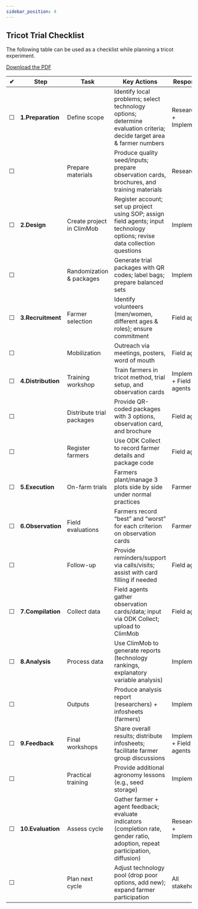 ```yaml
---
sidebar_position: 4
---
```


## Tricot Trial Checklist

The following table can be used as a checklist while planning a tricot experiment.

[Download the PDF](/files/checklist.pdf)


| ✔ | Step            | Task             | Key Actions                                                                                           | Responsible             |
|---|------------------|-----------------|-----------------------------------------------------------------------------------------------------|-------------------------|
| ☐ | **1.Preparation** | Define scope     | Identify local problems; select technology options; determine evaluation criteria; decide target area & farmer numbers | Researchers + Implementers |
| ☐ |                | Prepare materials | Produce quality seed/inputs; prepare observation cards, brochures, and training materials             | Researchers             |
| ☐ | **2.Design**  | Create project in ClimMob | Register account; set up project using SOP; assign field agents; input technology options; revise data collection questions | Implementers            |
| ☐ |                | Randomization & packages | Generate trial packages with QR codes; label bags; prepare balanced sets                              | Implementers            |
| ☐ | **3.Recruitment** | Farmer selection | Identify volunteers (men/women, different ages & roles); ensure commitment                            | Field agents            |
| ☐ |                | Mobilization     | Outreach via meetings, posters, word of mouth                                                         | Field agents            |
| ☐ | **4.Distribution** | Training workshop | Train farmers in tricot method, trial setup, and observation cards                                    | Implementers + Field agents |
| ☐ |                | Distribute trial packages | Provide QR-coded packages with 3 options, observation card, and brochure                              | Field agents            |
| ☐ |                | Register farmers | Use ODK Collect to record farmer details and package code                                             | Field agents            |
| ☐ | **5.Execution** | On-farm trials   | Farmers plant/manage 3 plots side by side under normal practices                                      | Farmers                 |
| ☐ | **6.Observation** | Field evaluations | Farmers record “best” and “worst” for each criterion on observation cards                             | Farmers                 |
| ☐ |                | Follow-up        | Provide reminders/support via calls/visits; assist with card filling if needed                        | Field agents            |
| ☐ | **7.Compilation** | Collect data     | Field agents gather observation cards/data; input via ODK Collect; upload to ClimMob                  | Field agents            |
| ☐ | **8.Analysis** | Process data     | Use ClimMob to generate reports (technology rankings, explanatory variable analysis)                  | Implementers            |
| ☐ |                | Outputs          | Produce analysis report (researchers) + infosheets (farmers)                                          | Implementers            |
| ☐ | **9.Feedback** | Final workshops  | Share overall results; distribute infosheets; facilitate farmer group discussions                     | Implementers + Field agents |
| ☐ |                | Practical training | Provide additional agronomy lessons (e.g., seed storage)                                              | Implementers            |
| ☐ | **10.Evaluation** | Assess cycle     | Gather farmer + agent feedback; evaluate indicators (completion rate, gender ratio, adoption, repeat participation, diffusion) | Researchers + Implementers |
| ☐ |                | Plan next cycle  | Adjust technology pool (drop poor options, add new); expand farmer participation                      | All stakeholders        |
